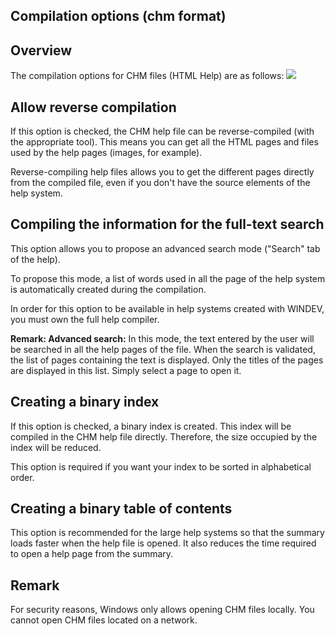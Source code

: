 
## Compilation options (chm format)
			



<a name="NOTE0"></a>
<a name="NOTE0_1"></a>


## Overview
<a name="overview_ELTTEXTE000109"></a>
The compilation options for CHM files (HTML Help) are as follows: 
![](https://doc.pcsoft.fr/en-US/images/image.awp?langid=3&name=aide_compilation%20-%20HC%20N%B0005.gif)






<a name="NOTE1"></a>
<a name="NOTE1_1"></a>


## Allow reverse compilation
<a name="allow_reverse_compilation_ELTTEXTE000133"></a>
If this option is checked, the CHM help file can be reverse-compiled (with the appropriate tool). This means you can get all the HTML pages and files used by the help pages (images, for example).

Reverse-compiling help files allows you to get the different pages directly from the compiled file, even if you don't have the source elements of the help system.

<a name="NOTE2"></a>
<a name="NOTE2_1"></a>


## Compiling the information for the full-text search
<a name="compiling_the_information_for_the_fulltext_search_ELTTEXTE000157"></a>
This option allows you to propose an advanced search mode ("Search" tab of the help).

To propose this mode, a list of words used in all the page of the help system is automatically created during the compilation.

In order for this option to be available in help systems created with WINDEV, you must own the full help compiler.

**Remark: Advanced search:** In this mode, the text entered by the user will be searched in all the help pages of the file. When the search is validated, the list of pages containing the text is displayed. Only the titles of the pages are displayed in this list. Simply select a page to open it.

<a name="NOTE3"></a>
<a name="NOTE3_1"></a>


## Creating a binary index
<a name="creating_binary_index_ELTTEXTE000181"></a>
If this option is checked, a binary index is created. This index will be compiled in the CHM help file directly. Therefore, the size occupied by the index will be reduced.

This option is required if you want your index to be sorted in alphabetical order.

<a name="NOTE4"></a>
<a name="NOTE4_1"></a>


## Creating a binary table of contents
<a name="creating_binary_table_contents_ELTTEXTE000205"></a>
This option is recommended for the large help systems so that the summary loads faster when the help file is opened. It also reduces the time required to open a help page from the summary.

<a name="NOTE5"></a>
<a name="NOTE5_1"></a>


## Remark
<a name="remark_ELTTEXTE000229"></a>
For security reasons, Windows only allows opening CHM files locally. You cannot open CHM files located on a network.


